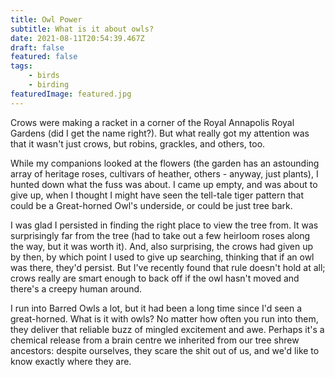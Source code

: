 ```yaml
---
title: Owl Power
subtitle: What is it about owls?
date: 2021-08-11T20:54:39.467Z
draft: false
featured: false
tags:
    - birds
    - birding
featuredImage: featured.jpg
---
```

Crows were making a racket in a corner of the Royal Annapolis Royal Gardens (did I get the name right?). But what really got my attention was that it wasn't just crows, but robins, grackles, and others, too.

While my companions looked at the flowers (the garden has an astounding array of heritage roses, cultivars of heather, others - anyway, just plants), I hunted down what the fuss was about. I came up empty, and was about to give up, when I thought I might have seen the tell-tale tiger pattern that could be a Great-horned Owl's underside, or could be just tree bark.

I was glad I persisted in finding the right place to view the tree from. It was surprisingly far from the tree (had to take out a few heirloom roses along the way, but it was worth it). And, also surprising, the crows had given up by then, by which point I used to give up searching, thinking that if an owl was there, they'd persist. But I've recently found that rule doesn't hold at all; crows really are smart enough to back off if the owl hasn't moved and there's a creepy human around.

[](./featured.jpg)

I run into Barred Owls a lot, but it had been a long time since I'd seen a great-horned. What is it with owls? No matter how often you run into them, they deliver that reliable buzz of mingled excitement and awe. Perhaps it's a chemical release from a brain centre we inherited from our tree shrew ancestors: despite ourselves, they scare the shit out of us, and we'd like to know exactly where they are.
